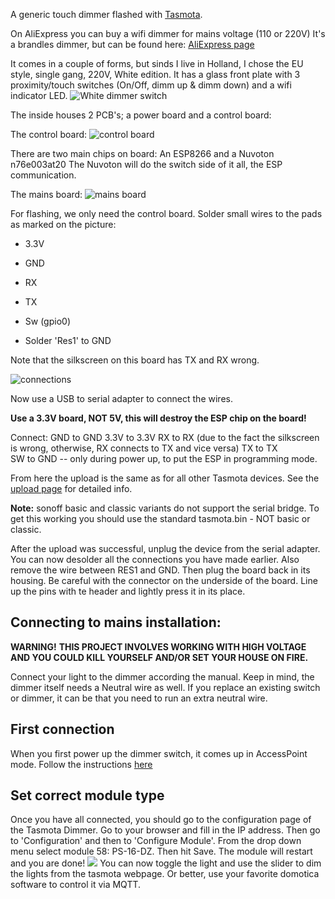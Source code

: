 A generic touch dimmer flashed with [Tasmota](https://github.com/arendst/Tasmota).

On AliExpress you can buy a wifi dimmer for mains voltage (110 or 220V) It's a brandles dimmer, but can be found here: [AliExpress page](http://www.aliexpress.com/item/Led-Dimmer-220v-Smart-Wifi-Switch-Touch-Control-Stepless-Dimmer-With-Bulb-Compatible-With-Amazon-Alexa/32891383747.html?spm=a2g0s.9042311.0.0.300d4c4dx6emz1)

It comes in a couple of forms, but sinds I live in Holland, I chose the EU style, single gang, 220V, White edition. It has a glass front plate with 3 proximity/touch switches (On/Off, dimm up & dimm down) and a wifi indicator LED.
![White dimmer switch](https://github.com/daaf84/Tasmota-dimmer-switch/blob/master/IMG_0124.jpg?raw=true)

The inside houses 2 PCB's; a power board and a control board:

The control board:
![control board](https://github.com/daaf84/Tasmota-dimmer-switch/blob/master/IMG_0125.jpg?raw=true)

There are two main chips on board: An ESP8266 and a Nuvoton n76e003at20
The Nuvoton will do the switch side of it all, the ESP communication.

The mains board:
![mains board](https://github.com/daaf84/Tasmota-dimmer-switch/blob/master/IMG_0128.jpg?raw=true)

For flashing, we only need the control board.
Solder small wires to the pads as marked on the picture:

- 3.3V
- GND
- RX
- TX
- Sw (gpio0)

- Solder 'Res1' to GND

Note that the silkscreen on this board has TX and RX wrong.

![connections](https://github.com/daaf84/Tasmota-dimmer-switch/blob/master/PCBdimmerTasmota.jpg?raw=true)

Now use a USB to serial adapter to connect the wires. 

**Use a 3.3V board, NOT 5V, this will destroy the ESP chip on the board!**

Connect:
GND   to   GND
3.3V  to   3.3V
RX    to   RX  (due to the fact the silkscreen is wrong, otherwise, RX connects to TX and vice versa)
TX    to   TX  
SW    to   GND  -- only during power up, to put the ESP in programming mode.

From here the upload is the same as for all other Tasmota devices. See the [upload page](Upload-tools) for detailed info.

**Note:** sonoff basic and classic variants do not support the serial bridge. To get this working you should use the standard tasmota.bin - NOT basic or classic.

After the upload was successful, unplug the device from the serial adapter. You can now desolder all the connections you have made earlier. Also remove the wire between RES1 and GND.
Then plug the board back in its housing. Be careful with the connector on the underside of the board.
Line up the pins with te header and lightly press it in its place.

## Connecting to mains installation:

**WARNING!**
**THIS PROJECT INVOLVES WORKING WITH HIGH VOLTAGE AND YOU COULD KILL YOURSELF AND/OR SET YOUR HOUSE ON FIRE.**

Connect your light to the dimmer according the manual. 
Keep in mind, the dimmer itself needs a Neutral wire as well. If you replace an existing switch or dimmer, it can be that you need to run an extra neutral wire.

## First connection

When you first power up the dimmer switch, it comes up in AccessPoint mode.
Follow the instructions [here](/installation/Initial-Configuration) 

## Set correct module type

Once you have all connected, you should go to the configuration page of the Tasmota Dimmer. Go to your browser and fill in the IP address. Then go to 'Configuration' and then to 'Configure Module'.
From the drop down menu select module 58: PS-16-DZ. Then hit Save.
The module will restart and you are done!
![](https://github.com/daaf84/Tasmota-dimmer-switch/blob/master/Schermafbeelding%202018-12-19%20om%2017.48.54.png?raw=true)
You can now toggle the light and use the slider to dim the lights from the tasmota webpage.
Or better, use your favorite domotica software to control it via MQTT.
